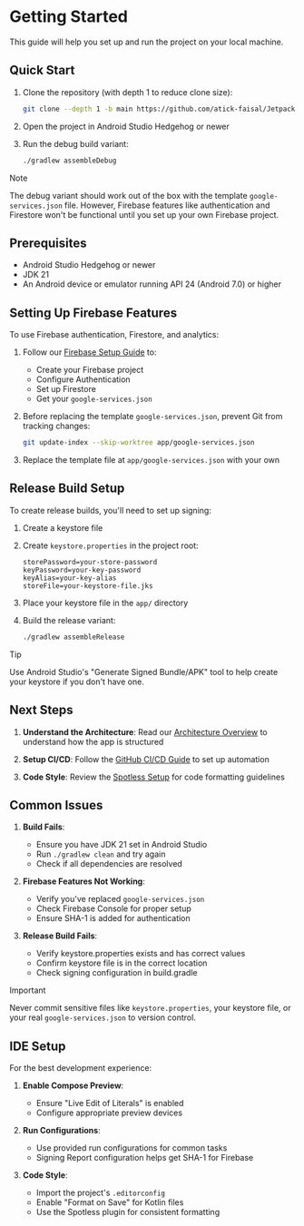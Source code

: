 # Getting Started

This guide will help you set up and run the project on your local machine.

## Quick Start

1. Clone the repository (with depth 1 to reduce clone size):

	```bash
	git clone --depth 1 -b main https://github.com/atick-faisal/Jetpack-Compose-Starter.git
	```

2. Open the project in Android Studio Hedgehog or newer

3. Run the debug build variant:

	```bash
	./gradlew assembleDebug
	```

> [!NOTE]
> The debug variant should work out of the box with the template `google-services.json` file.
> However, Firebase features like authentication and Firestore won't be functional until you set up
> your own Firebase project.

## Prerequisites

- Android Studio Hedgehog or newer
- JDK 21
- An Android device or emulator running API 24 (Android 7.0) or higher

## Setting Up Firebase Features

To use Firebase authentication, Firestore, and analytics:

1. Follow our [Firebase Setup Guide](firebase.md) to:
	- Create your Firebase project
	- Configure Authentication
	- Set up Firestore
	- Get your `google-services.json`

2. Before replacing the template `google-services.json`, prevent Git from tracking changes:

	```bash
	git update-index --skip-worktree app/google-services.json
	```

3. Replace the template file at `app/google-services.json` with your own

## Release Build Setup

To create release builds, you'll need to set up signing:

1. Create a keystore file
2. Create `keystore.properties` in the project root:

	```properties
	storePassword=your-store-password
	keyPassword=your-key-password
	keyAlias=your-key-alias
	storeFile=your-keystore-file.jks
	```

3. Place your keystore file in the `app/` directory
4. Build the release variant:

    ```bash
    ./gradlew assembleRelease
    ```

> [!TIP]
> Use Android Studio's "Generate Signed Bundle/APK" tool to help create your keystore if you
> don't
> have one.

## Next Steps

1. **Understand the Architecture**: Read our [Architecture Overview](architecture.md) to understand
   how the app is structured

2. **Setup CI/CD**: Follow the [GitHub CI/CD Guide](github.md) to set up automation

3. **Code Style**: Review the [Spotless Setup](spotless.md) for code formatting guidelines

## Common Issues

1. **Build Fails**:
	- Ensure you have JDK 21 set in Android Studio
	- Run `./gradlew clean` and try again
	- Check if all dependencies are resolved

2. **Firebase Features Not Working**:
	- Verify you've replaced `google-services.json`
	- Check Firebase Console for proper setup
	- Ensure SHA-1 is added for authentication

3. **Release Build Fails**:
	- Verify keystore.properties exists and has correct values
	- Confirm keystore file is in the correct location
	- Check signing configuration in build.gradle

> [!IMPORTANT]
> Never commit sensitive files like `keystore.properties`, your keystore file, or your real
`google-services.json` to version control.

## IDE Setup

For the best development experience:

1. **Enable Compose Preview**:
	- Ensure "Live Edit of Literals" is enabled
	- Configure appropriate preview devices

2. **Run Configurations**:
	- Use provided run configurations for common tasks
	- Signing Report configuration helps get SHA-1 for Firebase

3. **Code Style**:
	- Import the project's `.editorconfig`
	- Enable "Format on Save" for Kotlin files
	- Use the Spotless plugin for consistent formatting

